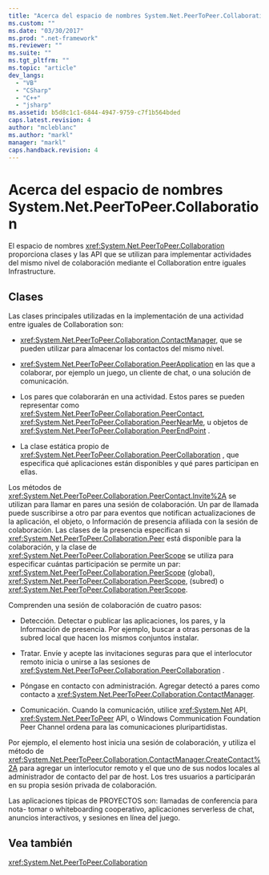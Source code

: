```yaml
---
title: "Acerca del espacio de nombres System.Net.PeerToPeer.Collaboration | Microsoft Docs"
ms.custom: ""
ms.date: "03/30/2017"
ms.prod: ".net-framework"
ms.reviewer: ""
ms.suite: ""
ms.tgt_pltfrm: ""
ms.topic: "article"
dev_langs: 
  - "VB"
  - "CSharp"
  - "C++"
  - "jsharp"
ms.assetid: b5d8c1c1-6844-4947-9759-c7f1b564bded
caps.latest.revision: 4
author: "mcleblanc"
ms.author: "markl"
manager: "markl"
caps.handback.revision: 4
---
```

# Acerca del espacio de nombres System.Net.PeerToPeer.Collaboration
El espacio de nombres <xref:System.Net.PeerToPeer.Collaboration> proporciona clases y las API que se utilizan para implementar actividades del mismo nivel de colaboración mediante el Collaboration entre iguales Infrastructure.  
  
## Clases  
 Las clases principales utilizadas en la implementación de una actividad entre iguales de Collaboration son:  
  
-   <xref:System.Net.PeerToPeer.Collaboration.ContactManager>, que se pueden utilizar para almacenar los contactos del mismo nivel.  
  
-   <xref:System.Net.PeerToPeer.Collaboration.PeerApplication> en las que a colaborar, por ejemplo un juego, un cliente de chat, o una solución de comunicación.  
  
-   Los pares que colaborarán en una actividad.  Estos pares se pueden representar como <xref:System.Net.PeerToPeer.Collaboration.PeerContact>, <xref:System.Net.PeerToPeer.Collaboration.PeerNearMe>, u objetos de <xref:System.Net.PeerToPeer.Collaboration.PeerEndPoint> .  
  
-   La clase estática propio de <xref:System.Net.PeerToPeer.Collaboration.PeerCollaboration> , que especifica qué aplicaciones están disponibles y qué pares participan en ellas.  
  
 Los métodos de <xref:System.Net.PeerToPeer.Collaboration.PeerContact.Invite%2A> se utilizan para llamar en pares una sesión de colaboración.  Un par de llamada puede suscribirse a otro par para eventos que notifican actualizaciones de la aplicación, el objeto, o Información de presencia afiliada con la sesión de colaboración.  Las clases de la presencia especifican si <xref:System.Net.PeerToPeer.Collaboration.Peer> está disponible para la colaboración, y la clase de <xref:System.Net.PeerToPeer.Collaboration.PeerScope> se utiliza para especificar cuántas participación se permite un par: <xref:System.Net.PeerToPeer.Collaboration.PeerScope> \(global\), <xref:System.Net.PeerToPeer.Collaboration.PeerScope>, \(subred\) o <xref:System.Net.PeerToPeer.Collaboration.PeerScope>.  
  
 Comprenden una sesión de colaboración de cuatro pasos:  
  
-   Detección.  Detectar o publicar las aplicaciones, los pares, y la Información de presencia.  Por ejemplo, buscar a otras personas de la subred local que hacen los mismos conjuntos instalar.  
  
-   Tratar.  Envíe y acepte las invitaciones seguras para que el interlocutor remoto inicia o unirse a las sesiones de <xref:System.Net.PeerToPeer.Collaboration.PeerCollaboration> .  
  
-   Póngase en contacto con administración.  Agregar detectó a pares como contacto a <xref:System.Net.PeerToPeer.Collaboration.ContactManager>.  
  
-   Comunicación.  Cuando la comunicación, utilice <xref:System.Net> API, <xref:System.Net.PeerToPeer> API, o Windows Communication Foundation Peer Channel ordena para las comunicaciones pluripartidistas.  
  
 Por ejemplo, el elemento host inicia una sesión de colaboración, y utiliza el método de <xref:System.Net.PeerToPeer.Collaboration.ContactManager.CreateContact%2A> para agregar un interlocutor remoto y el que uno de sus nodos locales al administrador de contacto del par de host.  Los tres usuarios a participarán en su propia sesión privada de colaboración.  
  
 Las aplicaciones típicas de PROYECTOS son: llamadas de conferencia para nota\- tomar o whiteboarding cooperativo, aplicaciones serverless de chat, anuncios interactivos, y sesiones en línea del juego.  
  
## Vea también  
 <xref:System.Net.PeerToPeer.Collaboration>